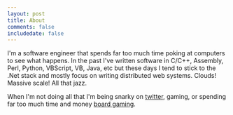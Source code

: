 ```yaml
---
layout: post
title: About
comments: false
includedate: false
---
```


I'm a software engineer that spends far too much time poking at computers to see what happens. In the past I've written software in C/C++, Assembly, Perl, Python, VBScript, VB, Java, etc but these days I tend to stick to the .Net stack
and mostly focus on writing distributed web systems. Clouds! Massive scale! All that jazz.

When I'm not doing all that I'm being snarky on [twitter](http://twitter.com/mrmdavidson), gaming, or spending far too much time and money [board gaming](https://boardgamegeek.com/).
